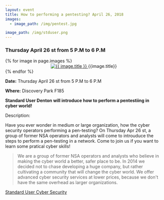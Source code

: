 ```yaml
---
layout: event
title: How to performing a pentesting? April 26, 2018
images:
  - image_path: /img/pentest.jpg

image_path: /img/stduser.png
---
```

### Thursday April 26 st from 5 P.M to 6 P.M

<style>
img {
  width: auto;
  height: auto;
}
</style>

<div class="photo-gallery">
  {% for image in page.images %}
  <li style="list-style-type:none">
    <center>
      <a href="{{image.link}}">
        <img src="{{ image.image_path }}" alt="{{ image.title }}">
      </a>
      {{image.title}}
    </center>
  </li>
  {% endfor %}
</div>

**Date:** Thursday April 26 st from 5 P.M to 6 P.M

**Where:** Discovery Park F185

**Standard User Denton will introduce how to perform a pentestiing in cyber world!**

Description:

Have you ever wonder in medium or large organization, how the cyber security operators performing a pen-testing? On Thursday Apr 26 st, a group of former NSA operators and analysts will come to introuduce the steps to perform a pen-testing in a network. Come to join us if you want to learn some pratical cyber skills! 

>We are a group of former NSA operators and analysts who believe in making the cyber world a better, safer place to be. In 2014 we decided not to chase developing a huge company, but rather cultivating a community that will change the cyber world. We offer advanced cyber security services at lower prices, because we don't have the same overhead as larger organizations.


[Standard User Cyber Security ](https://standardusercybersecurity.com/)